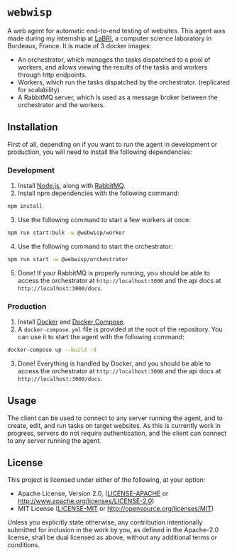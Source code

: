 # `webwisp`

A web agent for automatic end-to-end testing of websites.
This agent was made during my internship at [LaBRI](https://www.labri.fr/), a computer science laboratory in Bordeaux, France.
It is made of 3 docker images:

-   An orchestrator, which manages the tasks dispatched to a pool of workers, and allows viewing the results of the tasks and workers through http endpoints.
-   Workers, which run the tasks dispatched by the orchestrator. (replicated for scalability)
-   A RabbitMQ server, which is used as a message broker between the orchestrator and the workers.

## Installation

First of all, depending on if you want to run the agent in development or production, you will need to install the following dependencies:

### Development

1. Install [Node.js](https://nodejs.org/en/download/), along with [RabbitMQ](https://www.rabbitmq.com/docs/download).
2. Install npm dependencies with the following command:

```sh
npm install
```

3. Use the following command to start a few workers at once:

```sh
npm run start:bulk -w @webwisp/worker
```

4. Use the following command to start the orchestrator:

```sh
npm run start -w @webwisp/orchestrator
```

5. Done! If your RabbitMQ is properly running, you should be able to access the orchestrator at `http://localhost:3000` and the api docs at `http://localhost:3000/docs`.

### Production

1. Install [Docker](https://docs.docker.com/get-docker/) and [Docker Compose](https://docs.docker.com/compose/install/).
2. A `docker-compose.yml` file is provided at the root of the repository. You can use it to start the agent with the following command:

```sh
docker-compose up --build -d
```

3. Done! Everything is handled by Docker, and you should be able to access the orchestrator at `http://localhost:3000` and the api docs at `http://localhost:3000/docs`.

## Usage

The client can be used to connect to any server running the agent, and to create, edit, and run tasks on target websites.
As this is currently work in progress, servers do not require authentication, and the client can connect to any server running the agent.

## License

This project is licensed under either of the following, at your option:

-   Apache License, Version 2.0, ([LICENSE-APACHE](LICENSE-APACHE) or http://www.apache.org/licenses/LICENSE-2.0)
-   MIT License ([LICENSE-MIT](LICENSE-MIT) or http://opensource.org/licenses/MIT)

Unless you explicitly state otherwise, any contribution intentionally submitted for inclusion in the work by you,
as defined in the Apache-2.0 license, shall be dual licensed as above, without any additional terms or conditions.
